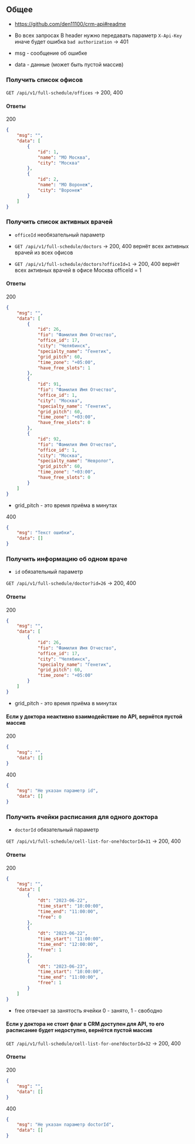 ## Общее
* https://github.com/den11100/crm-api#readme
* Во всех запросах В header нужно передавать параметр `X-Api-Key` иначе будет ошибка `bad authorization` → 401

* msg - сообщение об ошибке
* data - данные (может быть пустой массив)


### Получить список офисов
`GET /api/v1/full-schedule/offices` → 200, 400

#### Ответы

200
```json
{
    "msg": "",
    "data": [
        {
            "id": 1,
            "name": "МО Москва",
            "city": "Москва"
        },
        {
            "id": 2,
            "name": "МО Воронеж",
            "city": "Воронеж"
        }
    ]
}
```



### Получить список активных врачей

* `officeId` необязательный параметр

* `GET /api/v1/full-schedule/doctors` → 200, 400 вернёт всех активных врачей из всех офисов
* `GET /api/v1/full-schedule/doctors?officeId=1` → 200, 400 вернёт всех активных врачей в офисе Москва officeId = 1

#### Ответы
200
```json
{
    "msg": "",
    "data": [
        {
            "id": 26,
            "fio": "Фамилия Имя Отчество",
            "office_id": 17,
            "city": "Челябинск",
            "specialty_name": "Генетик",
            "grid_pitch": 60,
            "time_zone": "+05:00",
            "have_free_slots": 1
        },
        {
            "id": 91,
            "fio": "Фамилия Имя Отчество",
            "office_id": 1,
            "city": "Москва",          
            "specialty_name": "Генетик",
            "grid_pitch": 60,
            "time_zone": "+03:00",
            "have_free_slots": 0
        },
        {
            "id": 92,
            "fio": "Фамилия Имя Отчество",
            "office_id": 1,
            "city": "Москва",            
            "specialty_name": "Невролог",
            "grid_pitch": 60,
            "time_zone": "+03:00",
            "have_free_slots": 0
        }
    ]
}
```
* grid_pitch - это время приёма в минутах

400
```json
{
    "msg": "Текст ошибки",
    "data": []
}
```


### Получить информацию об одном враче

* `id` обязательный параметр

`GET /api/v1/full-schedule/doctor?id=26` → 200, 400
#### Ответы
200
```json
{
    "msg": "",
    "data": [
        {
            "id": 26,
            "fio": "Фамилия Имя Отчество",
            "office_id": 17,
            "city": "Челябинск",
            "specialty_name": "Генетик",
            "grid_pitch": 60,
            "time_zone": "+05:00"
        }       
    ]
}
```
* grid_pitch - это время приёма в минутах

#### Если у доктора неактивно взаимодействие по API, вернётся пустой массив
200
```json
{
    "msg": "",
    "data": []
}
```

400
```json
{
    "msg": "Не указан параметр id",
    "data": []
}
```




### Получить ячейки расписания для одного доктора
* `doctorId` обязательный параметр

`GET /api/v1/full-schedule/cell-list-for-one?doctorId=31` → 200, 400

#### Ответы

200
```json
{
    "msg": "",
    "data": [
        {
            "dt": "2023-06-22",
            "time_start": "10:00:00",
            "time_end": "11:00:00",
            "free": 0
        },
        {
            "dt": "2023-06-22",
            "time_start": "11:00:00",
            "time_end": "12:00:00",
            "free": 1
        },
        {
            "dt": "2023-06-23",
            "time_start": "10:00:00",
            "time_end": "11:00:00",
            "free": 1
        }
    ]
}
```
* free отвечает за занятость ячейки 0 - занято, 1 - свободно


#### Если у доктора не стоит флаг в CRM доступен для API, то его расписание будет недоступно, вернётся пустой массив

`GET /api/v1/full-schedule/cell-list-for-one?doctorId=32` → 200, 400

#### Ответы

200
```json
{
    "msg": "",
    "data": []
}
```

400
```json
{
    "msg": "Не указан параметр doctorId",
    "data": []
}
```
